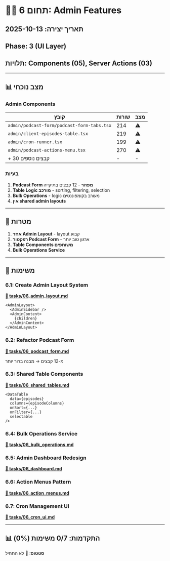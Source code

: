 # 👨‍💼 תחום 6: Admin Features

## תאריך יצירה: 2025-10-13
## Phase: 3 (UI Layer)
## תלויות: Components (05), Server Actions (03)

---

## 📊 מצב נוכחי

### Admin Components

| קובץ | שורות | מצב |
|------|-------|-----|
| `admin/podcast-form/podcast-form-tabs.tsx` | 214 | ⚠️ |
| `admin/client-episodes-table.tsx` | 219 | ⚠️ |
| `admin/cron-runner.tsx` | 199 | ⚠️ |
| `admin/podcast-actions-menu.tsx` | 270 | ⚠️ |
| + 30 קבצים נוספים | - | - |

### בעיות

1. **Podcast Form מפוזר** - 12 קבצים בתיקייה
2. **Table Logic מורכב** - sorting, filtering, selection
3. **Bulk Operations** - logic מעורב בקומפוננטים
4. **אין shared admin layouts**

---

## 🎯 מטרות

1. **אחד Admin Layout** - layout קבוע
2. **רפקטור Podcast Form** - ארגון טוב יותר
3. **Table Components משותפים**
4. **Bulk Operations Service**

---

## 📝 משימות

### 6.1: Create Admin Layout System
**[📄 tasks/06_admin_layout.md](./tasks/06_admin_layout.md)**

```tsx
<AdminLayout>
  <AdminSidebar />
  <AdminContent>
    {children}
  </AdminContent>
</AdminLayout>
```

### 6.2: Refactor Podcast Form
**[📄 tasks/06_podcast_form.md](./tasks/06_podcast_form.md)**

מ-12 קבצים → מבנה ברור יותר

### 6.3: Shared Table Components
**[📄 tasks/06_shared_tables.md](./tasks/06_shared_tables.md)**

```tsx
<DataTable
  data={episodes}
  columns={episodeColumns}
  onSort={...}
  onFilter={...}
  selectable
/>
```

### 6.4: Bulk Operations Service
**[📄 tasks/06_bulk_operations.md](./tasks/06_bulk_operations.md)**

### 6.5: Admin Dashboard Redesign
**[📄 tasks/06_dashboard.md](./tasks/06_dashboard.md)**

### 6.6: Action Menus Pattern
**[📄 tasks/06_action_menus.md](./tasks/06_action_menus.md)**

### 6.7: Cron Management UI
**[📄 tasks/06_cron_ui.md](./tasks/06_cron_ui.md)**

---

## 📊 התקדמות: 0/7 משימות (0%)

**סטטוס**: 🔴 לא התחיל
